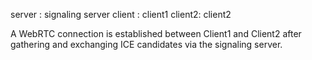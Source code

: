 server : signaling server
client : client1
client2: client2

A WebRTC connection is established between Client1 and Client2 after gathering and exchanging ICE candidates via the signaling server.
